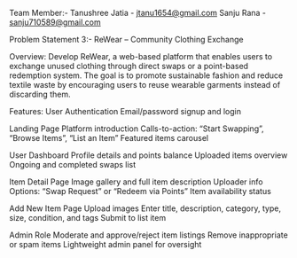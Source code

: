 Team Member:-
Tanushree Jatia - jtanu1654@gmail.com
Sanju Rana - sanju710589@gmail.com

Problem Statement 3:-   ReWear – Community Clothing Exchange 

Overview: 
Develop ReWear, a web-based platform that enables users to exchange unused clothing 
through direct swaps or a point-based redemption system. The goal is to promote sustainable 
fashion and reduce textile waste by encouraging users to reuse wearable garments instead of 
discarding them. 

Features: 
  User Authentication 
    Email/password signup and login

  Landing Page 
    Platform introduction 
    Calls-to-action: “Start Swapping”, “Browse Items”, “List an Item” 
    Featured items carousel 
     
  User Dashboard 
      Profile details and points balance 
      Uploaded items overview 
      Ongoing and completed swaps list 
      
  Item Detail Page 
    Image gallery and full item description 
    Uploader info 
    Options: “Swap Request” or “Redeem via Points” 
    Item availability status 

  Add New Item Page 
    Upload images 
    Enter title, description, category, type, size, condition, and tags 
    Submit to list item 
      
  Admin Role 
      Moderate and approve/reject item listings 
      Remove inappropriate or spam items 
      Lightweight admin panel for oversight
